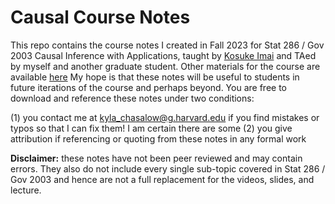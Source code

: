 # Causal Course Notes

This repo contains the course notes I created in Fall 2023 for Stat 286 / Gov 2003 Causal Inference with Applications, taught by [Kosuke Imai](https://imai.fas.harvard.edu/) and TAed by myself and another graduate student. Other materials for the course are available [here](https://imai.fas.harvard.edu/teaching/cause.html) My hope is that these notes will be useful to students in future iterations of the course and perhaps beyond. You are free to download and reference these notes under two conditions: 

 (1) you contact me at kyla_chasalow@g.harvard.edu if you find mistakes or typos so that I can fix them! I am certain there are some
 (2) you give attribution if referencing or quoting from these notes in any formal work

**Disclaimer:** these notes have not been peer reviewed and may contain errors. They also do not include every single sub-topic covered in Stat 286 / Gov 2003 and hence are not a full replacement for the videos, slides, and lecture.
 
